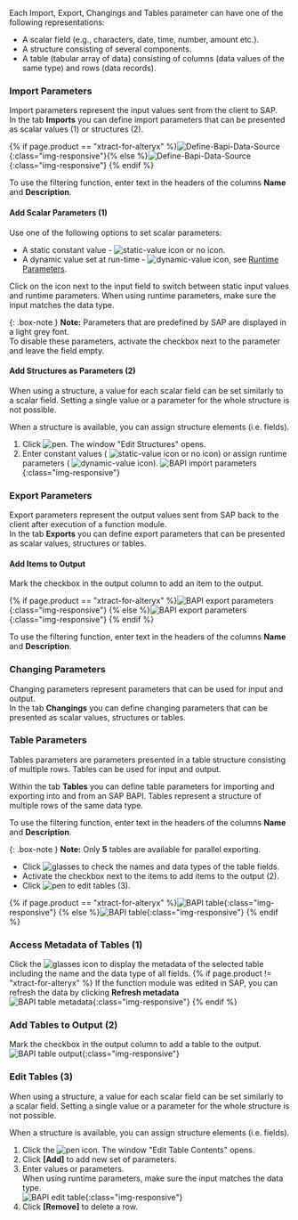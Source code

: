 Each Import, Export, Changings and Tables parameter can have one of the following representations:

- A scalar field (e.g., characters, date, time, number, amount etc.).
- A structure consisting of several components.
- A table (tabular array of data) consisting of columns (data values of the same type) and rows (data records).

### Import Parameters
Import parameters represent the input values sent from the client to SAP. <br>
In the tab **Imports** you can define import parameters that can be presented as scalar values (1) or structures (2). 

{% if page.product == "xtract-for-alteryx" %}![Define-Bapi-Data-Source](/img/content/xfa/XfA-BAPI-Parameters.png){:class="img-responsive"}{% else %}![Define-Bapi-Data-Source](/img/content/XU-BAPI-Parameters.png){:class="img-responsive"} {% endif %}

To use the filtering function, enter text in the headers of the columns **Name** and **Description**. <br>

#### Add Scalar Parameters (1)

Use one of the following options to set scalar parameters:
- A static constant value - ![static-value](/img/content/icons/runtime-parameters-static.png) icon or no icon.
- A dynamic value set at run-time - ![dynamic-value](/img/content/icons/runtime-parameters-dynamic.png) icon, see [Runtime Parameters](./edit-runtime-parameters).

Click on the icon next to the input field to switch between static input values and runtime parameters.
When using runtime parameters, make sure the input matches the data type.<br>

{: .box-note }
**Note:** Parameters that are predefined by SAP are displayed in a light grey font. <br>
To disable these parameters, activate the checkbox next to the parameter and leave the field empty. <br>

#### Add Structures as Parameters (2)

When using a structure, a value for each scalar field can be set similarly to a scalar field. 
Setting a single value or a parameter for the whole structure is not possible.

When a structure is available, you can assign structure elements (i.e. fields).<br>
1. Click ![pen](/img/content/icons/pen.png). The window "Edit Structures" opens.
2. Enter constant values ( ![static-value](/img/content/icons/runtime-parameters-static.png) icon or no icon) or assign runtime parameters ( ![dynamic-value](/img/content/icons/runtime-parameters-dynamic.png) icon).
![BAPI import parameters](/img/content/BAPI-Edit-Structure.png){:class="img-responsive"}

### Export Parameters
Export parameters represent the output values sent from SAP back to the client after execution of a function module. <br>
In the tab **Exports** you can define export parameters that can be presented as scalar values, structures or tables. 

#### Add Items to Output
Mark the checkbox in the output column to add an item to the output.

{% if page.product == "xtract-for-alteryx" %}![BAPI export parameters](/img/content/xfa/XfA-Bapi-Exports-Edit.png){:class="img-responsive"} {% else %}![BAPI export parameters](/img/content/Bapi-Exports-Edit.png){:class="img-responsive"} {% endif %}

To use the filtering function, enter text in the headers of the columns **Name** and **Description**. <br>

### Changing Parameters

Changing parameters represent parameters that can be used for input and output. <br>
In the tab **Changings** you can define changing parameters that can be presented as scalar values, structures or tables.

### Table Parameters

Tables parameters are parameters presented in a table structure consisting of multiple rows. Tables can be used for input and output.

Within the tab **Tables** you can define table parameters for importing and exporting into and from an SAP BAPI. 
Tables represent a structure of multiple rows of the same data type.

To use the filtering function, enter text in the headers of the columns **Name** and **Description**.

{: .box-note }
**Note:** Only **5** tables are available for parallel exporting.

- Click ![glasses](/img/content/icons/glasses.png) to check the names and data types of the table fields.
- Activate the checkbox next to the items to add items to the output (2).
- Click ![pen](/img/content/icons/pen.png) to edit tables (3).

{% if page.product == "xtract-for-alteryx" %}![BAPI table](/img/content/xfa/XfA-Bapi-Table-Type.png){:class="img-responsive"} {% else %}![BAPI table](/img/content/Bapi-Table-Type.png){:class="img-responsive"} {% endif %}

### Access Metadata of Tables (1)
Click the ![glasses](/img/content/icons/glasses.png) icon to display the metadata of the selected table including the name and the data type of all fields. 
{% if page.product != "xtract-for-alteryx" %}
If the function module was edited in SAP, you can refresh the data by clicking **Refresh metadata**<br>
![BAPI table metadata](/img/content/BAPI-Table-Metadata.png){:class="img-responsive"}
{% endif %}

### Add Tables to Output (2)

Mark the checkbox in the output column to add a table to the output.<br> 
![BAPI table output](/img/content/BAPI-Table-Output.png){:class="img-responsive"}

### Edit Tables (3)

When using a structure, a value for each scalar field can be set similarly to a scalar field. 
Setting a single value or a parameter for the whole structure is not possible.

When a structure is available, you can assign structure elements (i.e. fields).<br>

 1. Click the ![pen](/img/content/icons/pen.png) icon. The window "Edit Table Contents" opens.
 2. Click **[Add]** to add new set of parameters.<br>
 3. Enter values or parameters.<br>
When using runtime parameters, make sure the input matches the data type.<br>
![BAPI edit table](/img/content/BAPI-Edit-Table-Contents.png){:class="img-responsive"}
4. Click **[Remove]** to delete a row.

